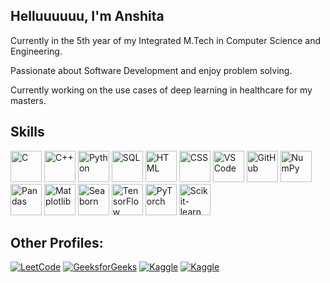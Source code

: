 ## Helluuuuuu, I'm Anshita

Currently in the 5th year of my Integrated M.Tech in  Computer Science and Engineering.

Passionate about Software Development and enjoy problem solving.  

Currently working on the use cases of deep learning in healthcare for my masters. 

## Skills

<p align="left">

  <!-- Programming Languages -->
  <img src="https://cdn.jsdelivr.net/gh/devicons/devicon/icons/c/c-original.svg" alt="C" width="50" height="50"/>
  <img src="https://cdn.jsdelivr.net/gh/devicons/devicon/icons/cplusplus/cplusplus-original.svg" alt="C++" width="50" height="50"/>
  <img src="https://cdn.jsdelivr.net/gh/devicons/devicon/icons/python/python-original.svg" alt="Python" width="50" height="50"/>
  <img src="https://cdn.jsdelivr.net/gh/devicons/devicon/icons/sqlite/sqlite-original.svg" alt="SQL" width="50" height="50"/>
  <img src="https://cdn.jsdelivr.net/gh/devicons/devicon/icons/html5/html5-original.svg" alt="HTML" width="50" height="50"/>
  <img src="https://cdn.jsdelivr.net/gh/devicons/devicon/icons/css3/css3-original.svg" alt="CSS" width="50" height="50"/>


  <!-- Tools -->
  <img src="https://cdn.jsdelivr.net/gh/devicons/devicon/icons/vscode/vscode-original.svg" alt="VS Code" width="50" height="50"/>
  <img src="https://cdn.jsdelivr.net/gh/devicons/devicon/icons/github/github-original.svg" alt="GitHub" width="50" height="50"/>

  <!-- Data Science / ML Libraries -->
  <img src="https://cdn.jsdelivr.net/gh/devicons/devicon/icons/numpy/numpy-original.svg" alt="NumPy" width="50" height="50"/>
  <img src="https://cdn.jsdelivr.net/gh/devicons/devicon/icons/pandas/pandas-original.svg" alt="Pandas" width="50" height="50"/>
  <img src="https://cdn.jsdelivr.net/gh/devicons/devicon/icons/matplotlib/matplotlib-original.svg" alt="Matplotlib" width="50" height="50"/>
  <img src="https://seaborn.pydata.org/_images/logo-mark-lightbg.svg" alt="Seaborn" width="50" height="50"/>
  <img src="https://cdn.jsdelivr.net/gh/devicons/devicon/icons/tensorflow/tensorflow-original.svg" alt="TensorFlow" width="50" height="50"/>
  <img src="https://cdn.jsdelivr.net/gh/devicons/devicon/icons/pytorch/pytorch-original.svg" alt="PyTorch" width="50" height="50"/>
  <img src="https://scikit-learn.org/stable/_static/scikit-learn-logo-small.png" alt="Scikit-learn" width="50" height="50"/>

</p>



## Other Profiles:

[![LeetCode](https://img.shields.io/badge/-LeetCode-FFA116?style=flat-square&logo=leetcode&logoColor=white&link=https://leetcode.com/annshhita)](https://leetcode.com/annshhita)
[![GeeksforGeeks](https://img.shields.io/badge/-GFG-4F9F38?style=flat-square&logo=geeksforgeeks&logoColor=white&link=https://auth.geeksforgeeks.org/user/annshita)](https://auth.geeksforgeeks.org/user/annshita)
[![Kaggle](https://img.shields.io/badge/-Kaggle-20BEFF?style=flat-square&logo=kaggle&logoColor=white&link=https://www.kaggle.com/anshitavermas)](https://www.kaggle.com/anshitavermas)
[![Kaggle](https://img.shields.io/badge/-Kaggle-20BEFF?style=flat-square&logo=kaggle&logoColor=white&link=https://www.kaggle.com/anshitaverma11)](https://www.kaggle.com/anshitaverma11)


